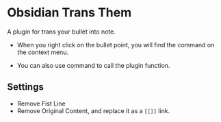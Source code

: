# Obsidian Trans Them

A plugin for trans your bullet into note.

- When you right click on the bullet point, you will find the command on the context menu.

- You can also use command to call the plugin function.

## Settings

- Remove Fist Line
- Remove Original Content, and replace it as a `[[]]` link.